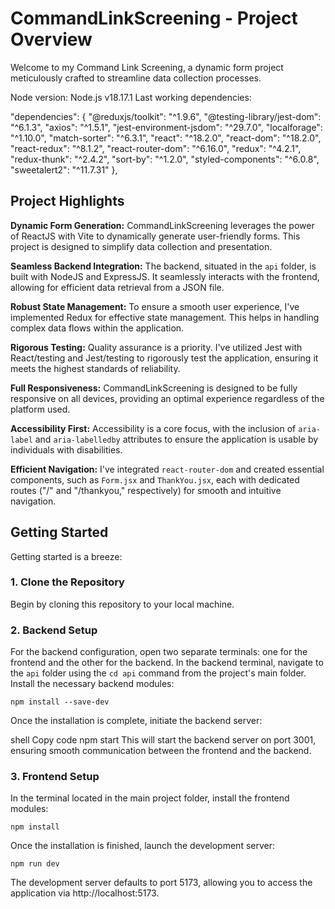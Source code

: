 # CommandLinkScreening - Project Overview

Welcome to my Command Link Screening, a dynamic form project meticulously crafted to streamline data collection processes.

Node version: Node.js v18.17.1 Last working dependencies:

"dependencies": { "@reduxjs/toolkit": "^1.9.6", "@testing-library/jest-dom": "^6.1.3", "axios": "^1.5.1", "jest-environment-jsdom": "^29.7.0", "localforage": "^1.10.0", "match-sorter": "^6.3.1", "react": "^18.2.0", "react-dom": "^18.2.0", "react-redux": "^8.1.2", "react-router-dom": "^6.16.0", "redux": "^4.2.1", "redux-thunk": "^2.4.2", "sort-by": "^1.2.0", "styled-components": "^6.0.8", "sweetalert2": "^11.7.31" },

## Project Highlights

**Dynamic Form Generation:** CommandLinkScreening leverages the power of ReactJS with Vite to dynamically generate user-friendly forms. This project is designed to simplify data collection and presentation.

**Seamless Backend Integration:** The backend, situated in the `api` folder, is built with NodeJS and ExpressJS. It seamlessly interacts with the frontend, allowing for efficient data retrieval from a JSON file.

**Robust State Management:** To ensure a smooth user experience, I've implemented Redux for effective state management. This helps in handling complex data flows within the application.

**Rigorous Testing:** Quality assurance is a priority. I've utilized Jest with React/testing and Jest/testing to rigorously test the application, ensuring it meets the highest standards of reliability.

**Full Responsiveness:** CommandLinkScreening is designed to be fully responsive on all devices, providing an optimal experience regardless of the platform used.

**Accessibility First:** Accessibility is a core focus, with the inclusion of `aria-label` and `aria-labelledby` attributes to ensure the application is usable by individuals with disabilities.

**Efficient Navigation:** I've integrated `react-router-dom` and created essential components, such as `Form.jsx` and `ThankYou.jsx`, each with dedicated routes ("/" and "/thankyou," respectively) for smooth and intuitive navigation.

## Getting Started

Getting started is a breeze:

### 1. Clone the Repository

Begin by cloning this repository to your local machine.

### 2. Backend Setup

For the backend configuration, open two separate terminals: one for the frontend and the other for the backend. In the backend terminal, navigate to the `api` folder using the `cd api` command from the project's main folder. Install the necessary backend modules:

```shell
npm install --save-dev
```

Once the installation is complete, initiate the backend server:

shell Copy code npm start This will start the backend server on port 3001, ensuring smooth communication between the frontend and the backend.

### 3. Frontend Setup

In the terminal located in the main project folder, install the frontend modules:

```shell
npm install
```

Once the installation is finished, launch the development server:

```shell
npm run dev
```

The development server defaults to port 5173, allowing you to access the application via http://localhost:5173.
